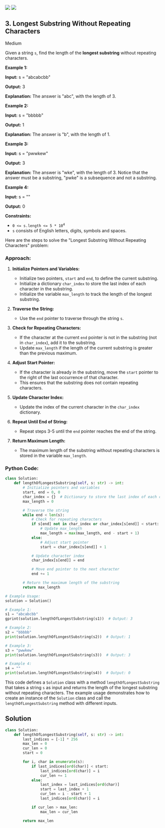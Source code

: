 [![](https://img.shields.io/github/stars/LeetCode-in-Python/LeetCode-in-Python?label=Stars&style=flat-square)](https://github.com/LeetCode-in-Python/LeetCode-in-Python)
[![](https://img.shields.io/github/forks/LeetCode-in-Python/LeetCode-in-Python?label=Fork%20me%20on%20GitHub%20&style=flat-square)](https://github.com/LeetCode-in-Python/LeetCode-in-Python/fork)

## 3\. Longest Substring Without Repeating Characters

Medium

Given a string `s`, find the length of the **longest substring** without repeating characters.

**Example 1:**

**Input:** s = "abcabcbb"

**Output:** 3

**Explanation:** The answer is "abc", with the length of 3. 

**Example 2:**

**Input:** s = "bbbbb"

**Output:** 1

**Explanation:** The answer is "b", with the length of 1. 

**Example 3:**

**Input:** s = "pwwkew"

**Output:** 3

**Explanation:** The answer is "wke", with the length of 3. Notice that the answer must be a substring, "pwke" is a subsequence and not a substring. 

**Example 4:**

**Input:** s = ""

**Output:** 0 

**Constraints:**

*   <code>0 <= s.length <= 5 * 10<sup>4</sup></code>
*   `s` consists of English letters, digits, symbols and spaces.

Here are the steps to solve the "Longest Substring Without Repeating Characters" problem:

### Approach:

1. **Initialize Pointers and Variables:**
   - Initialize two pointers, `start` and `end`, to define the current substring.
   - Initialize a dictionary `char_index` to store the last index of each character in the substring.
   - Initialize the variable `max_length` to track the length of the longest substring.

2. **Traverse the String:**
   - Use the `end` pointer to traverse through the string `s`.

3. **Check for Repeating Characters:**
   - If the character at the current `end` pointer is not in the substring (not in `char_index`), add it to the substring.
   - Update `max_length` if the length of the current substring is greater than the previous maximum.

4. **Adjust Start Pointer:**
   - If the character is already in the substring, move the `start` pointer to the right of the last occurrence of that character.
   - This ensures that the substring does not contain repeating characters.

5. **Update Character Index:**
   - Update the index of the current character in the `char_index` dictionary.

6. **Repeat Until End of String:**
   - Repeat steps 3-5 until the `end` pointer reaches the end of the string.

7. **Return Maximum Length:**
   - The maximum length of the substring without repeating characters is stored in the variable `max_length`.

### Python Code:

```python
class Solution:
    def lengthOfLongestSubstring(self, s: str) -> int:
        # Initialize pointers and variables
        start, end = 0, 0
        char_index = {}  # Dictionary to store the last index of each character
        max_length = 0

        # Traverse the string
        while end < len(s):
            # Check for repeating characters
            if s[end] not in char_index or char_index[s[end]] < start:
                # Update max_length
                max_length = max(max_length, end - start + 1)
            else:
                # Adjust start pointer
                start = char_index[s[end]] + 1

            # Update character index
            char_index[s[end]] = end

            # Move end pointer to the next character
            end += 1

        # Return the maximum length of the substring
        return max_length

# Example Usage:
solution = Solution()

# Example 1:
s1 = "abcabcbb"
gprint(solution.lengthOfLongestSubstring(s1))  # Output: 3

# Example 2:
s2 = "bbbbb"
print(solution.lengthOfLongestSubstring(s2))  # Output: 1

# Example 3:
s3 = "pwwkew"
print(solution.lengthOfLongestSubstring(s3))  # Output: 3

# Example 4:
s4 = ""
print(solution.lengthOfLongestSubstring(s4))  # Output: 0
```

This code defines a `Solution` class with a method `lengthOfLongestSubstring` that takes a string `s` as input and returns the length of the longest substring without repeating characters. The example usage demonstrates how to create an instance of the `Solution` class and call the `lengthOfLongestSubstring` method with different inputs.

## Solution

```python
class Solution:
    def lengthOfLongestSubstring(self, s: str) -> int:
        last_indices = [-1] * 256
        max_len = 0
        cur_len = 0
        start = 0

        for i, char in enumerate(s):
            if last_indices[ord(char)] < start:
                last_indices[ord(char)] = i
                cur_len += 1
            else:
                last_index = last_indices[ord(char)]
                start = last_index + 1
                cur_len = i - start + 1
                last_indices[ord(char)] = i

            if cur_len > max_len:
                max_len = cur_len

        return max_len
```